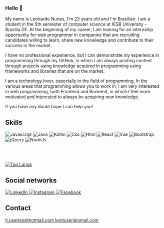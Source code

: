 ### Hello 👋

My name is Leonardo Nunes, I'm 23 years old and I'm Brazilian. I am a student in the 5th semester of computer science at IESB University - Brasília DF. At the beginning of my career, I am looking for an internship opportunity for web programmer in companies that are recruiting candidates willing to learn, share new knowledge and contribute to their success in the market.

I have no professional experience, but I can demonstrate my experience in programming through my GitHub, in which I am always posting content through projects using knowledge acquired in programming using frameworks and libraries that are on the market.

I am a technology lover, especially in the field of programming. In the various areas that programming allows you to work in, I am very interested in web programming, both Frontend and Backend, in which I feel more motivated and interested to always be acquiring new knowledge.

If you have any doubt hope I can help you!

## Skills

<div>
  <img src="https://user-images.githubusercontent.com/53942734/104068389-9427e280-51e3-11eb-8e43-33a2d34851cc.png" title="Javascript" alt="Javascript">
  <img src="https://user-images.githubusercontent.com/53942734/104074868-00104800-51f0-11eb-94e9-6324add7d937.png" title="Java" alt="Java">
  </img>
  <img src="https://user-images.githubusercontent.com/53942734/104075061-7ca32680-51f0-11eb-89a0-a34486955c28.png" title="Kotlin" alt="Kotlin">
  </img>
  <img src="https://user-images.githubusercontent.com/53942734/104068386-938f4c00-51e3-11eb-9b44-5fb384988cf4.png" title="Css" alt="Css">
  </img>
  <img src="https://user-images.githubusercontent.com/53942734/104068387-938f4c00-51e3-11eb-94ca-7b2da331e3a2.png" title="Html" alt="Html">
  </img>
  <img src="https://user-images.githubusercontent.com/53942734/104068394-94c07900-51e3-11eb-9107-fe22ad9a04e5.png" title="React" alt="React">
  </img>
  <img src="https://user-images.githubusercontent.com/53942734/104068396-94c07900-51e3-11eb-9a90-0d066f9343a5.png" title="Vue" alt="Vue">
  </img>
  <img src="https://user-images.githubusercontent.com/53942734/104068383-925e1f00-51e3-11eb-92a9-937153b3aff3.png" title="Bootstrap" alt="Bootstrap">
  </img>
  <img src="https://user-images.githubusercontent.com/53942734/104068392-9427e280-51e3-11eb-82f9-1b8430e59f0a.png" title="jQuery" alt="jQuery">
  </img>
  <img src="https://user-images.githubusercontent.com/53942734/104068393-9427e280-51e3-11eb-9439-34b97d5c7858.png" title="NodeJs" alt="NodeJs">
  </img>
 </div>
 
 <br></br>
 
 [![Top Langs](https://github-readme-stats.vercel.app/api/top-langs/?username=leo123nunes)](https://github.com/leo123nunes/leo123nunes)

## Social networks

<div>
  <a href="https://www.linkedin.com/in/leonardonunesoliveira/">
    <img title="LinkedIn" src="https://user-images.githubusercontent.com/53942734/104071363-c89d9d80-51e7-11eb-8b12-7efb1308169f.png">
    </img>
  </a>
  <a href="https://www.instagram.com/leo.nunesoliveira/">
    <img title="Instagram" src="https://user-images.githubusercontent.com/53942734/104071362-c89d9d80-51e7-11eb-86e9-55a8f7d24728.png">
    </img>
  </a>
  <a href="https://www.facebook.com/leonardonunes.oliveira.1/">
    <img title="Facebook" src="https://user-images.githubusercontent.com/53942734/104071361-c8050700-51e7-11eb-9aaa-41c6e46c1865.png">
    </img>
  </a>
</div>

## Contact
<a href="#0">
  ti.userleo@hotmail.com
</a>

<a href>
  leotiuser@gmail.com
</a>

<!--
**leo123nunes/leo123nunes** is a ✨ _special_ ✨ repository because its `README.md` (this file) appears on your GitHub profile.



